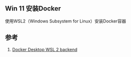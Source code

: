 ## Win 11 安装Docker

使用WSL2（Windows Subsystem for Linux）安装Docker容器



## 参考

1.  [Docker Desktop WSL 2 backend](https://docs.docker.com/desktop/windows/wsl/)

